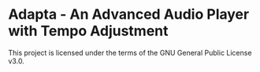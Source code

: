 # Adapta - An Advanced Audio Player with Tempo Adjustment

This project is licensed under the terms of the GNU General Public License v3.0.